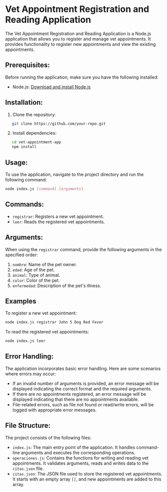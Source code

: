 
# Vet Appointment Registration and Reading Application

The Vet Appointment Registration and Reading Application is a Node.js application that allows you to register and manage vet appointments. It provides functionality to register new appointments and view the existing appointments.

## Prerequisites:

Before running the application, make sure you have the following installed:
- Node.js: [Download and install Node.js](https://nodejs.org)

## Installation:

1. Clone the repository:
```bash
   git clone https://github.com/your-repo.git
```
2. Install dependencies:
```bash
   cd vet-appointment-app
   npm install
```
## Usage:

To use the application, navigate to the project directory and run the following command:
```bash
node index.js [command] [arguments]
```

## Commands:
- `registrar`: Registers a new vet appointment.
- `leer`: Reads the registered vet appointments.

## Arguments:

When using the `registrar` command, provide the following arguments in the specified order:
1. `nombre`: Name of the pet owner.
2. `edad`: Age of the pet.
3. `animal`: Type of animal.
4. `color`: Color of the pet.
5. `enfermedad`: Description of the pet's illness.

## Examples

To register a new vet appointment:
```bash
node index.js registrar John 5 Dog Red Fever
```
To read the registered vet appointments:
```bash
node index.js leer
```

## Error Handling:

The application incorporates basic error handling. Here are some scenarios where errors may occur:

- If an invalid number of arguments is provided, an error message will be displayed indicating the correct format and the required arguments.
- If there are no appointments registered, an error message will be displayed indicating that there are no appointments available.
- File-related errors, such as file not found or read/write errors, will be logged with appropriate error messages.

## File Structure:

The project consists of the following files:

- `index.js`: The main entry point of the application. It handles command-line arguments and executes the corresponding operations.
- `operaciones.js`: Contains the functions for writing and reading vet appointments. It validates arguments, reads and writes data to the `citas.json` file.
- `citas.json`: The JSON file used to store the registered vet appointments. It starts with an empty array `[]`, and new appointments are added to this array.

